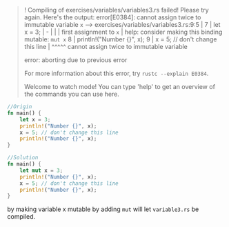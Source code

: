 >! Compiling of exercises/variables/variables3.rs failed! Please try again. Here's the output:
>error[E0384]: cannot assign twice to immutable variable `x`
> --> exercises/variables/variables3.rs:9:5
>  |
>7 |     let x = 3;
>  |         -
>  |         |
>  |         first assignment to `x`
>  |         help: consider making this binding mutable: `mut x`
>8 |     println!("Number {}", x);
>9 |     x = 5; // don't change this line
>  |     ^^^^^ cannot assign twice to immutable variable
>
>error: aborting due to previous error
>
>For more information about this error, try `rustc --explain E0384`.
>
>Welcome to watch mode! You can type 'help' to get an overview of the commands you can use here.

```rust
//Origin
fn main() {
    let x = 3;
    println!("Number {}", x);
    x = 5; // don't change this line
    println!("Number {}", x);
}
```

```rust
//Solution
fn main() {
    let mut x = 3;
    println!("Number {}", x);
    x = 5; // don't change this line
    println!("Number {}", x);
}
```
by making variable x mutable by adding `mut` will let `variable3.rs` be compiled.
